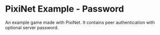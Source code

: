 # PixiNet Example - Password

An example game made with PixiNet. It contains peer authentication with optional server password.
